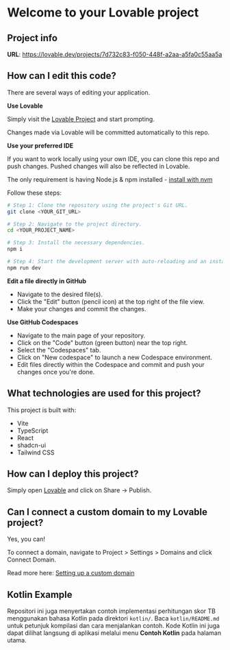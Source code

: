# Welcome to your Lovable project

## Project info

**URL**: https://lovable.dev/projects/7d732c83-f050-448f-a2aa-a5fa0c55aa5a

## How can I edit this code?

There are several ways of editing your application.

**Use Lovable**

Simply visit the [Lovable Project](https://lovable.dev/projects/7d732c83-f050-448f-a2aa-a5fa0c55aa5a) and start prompting.

Changes made via Lovable will be committed automatically to this repo.

**Use your preferred IDE**

If you want to work locally using your own IDE, you can clone this repo and push changes. Pushed changes will also be reflected in Lovable.

The only requirement is having Node.js & npm installed - [install with nvm](https://github.com/nvm-sh/nvm#installing-and-updating)

Follow these steps:

```sh
# Step 1: Clone the repository using the project's Git URL.
git clone <YOUR_GIT_URL>

# Step 2: Navigate to the project directory.
cd <YOUR_PROJECT_NAME>

# Step 3: Install the necessary dependencies.
npm i

# Step 4: Start the development server with auto-reloading and an instant preview.
npm run dev
```

**Edit a file directly in GitHub**

- Navigate to the desired file(s).
- Click the "Edit" button (pencil icon) at the top right of the file view.
- Make your changes and commit the changes.

**Use GitHub Codespaces**

- Navigate to the main page of your repository.
- Click on the "Code" button (green button) near the top right.
- Select the "Codespaces" tab.
- Click on "New codespace" to launch a new Codespace environment.
- Edit files directly within the Codespace and commit and push your changes once you're done.

## What technologies are used for this project?

This project is built with:

- Vite
- TypeScript
- React
- shadcn-ui
- Tailwind CSS

## How can I deploy this project?

Simply open [Lovable](https://lovable.dev/projects/7d732c83-f050-448f-a2aa-a5fa0c55aa5a) and click on Share -> Publish.

## Can I connect a custom domain to my Lovable project?

Yes, you can!

To connect a domain, navigate to Project > Settings > Domains and click Connect Domain.

Read more here: [Setting up a custom domain](https://docs.lovable.dev/tips-tricks/custom-domain#step-by-step-guide)

## Kotlin Example

Repositori ini juga menyertakan contoh implementasi perhitungan skor TB menggunakan bahasa Kotlin pada direktori `kotlin/`. Baca `kotlin/README.md` untuk petunjuk kompilasi dan cara menjalankan contoh. Kode Kotlin ini juga dapat dilihat langsung di aplikasi melalui menu **Contoh Kotlin** pada halaman utama.
